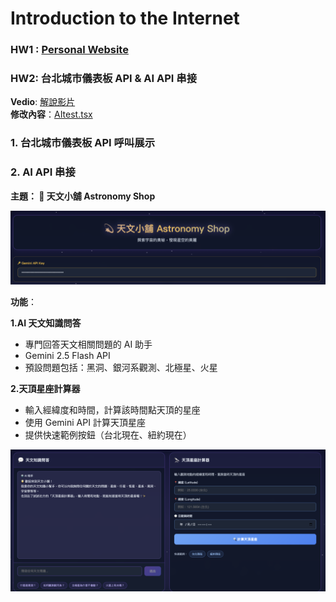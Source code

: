 # Introduction to the Internet  

### HW1 : [Personal Website](https://emmahsueh.github.io/Hsueh_sWeb/)   

### HW2: 台北城市儀表板 API & AI API 串接 
**Vedio**: [解說影片](https://www.youtube.com/watch?v=JaCVpCXk--Q)   
**修改內容**：[AItest.tsx](AItest.tsx)

### 1. 台北城市儀表板 API 呼叫展示

### 2. AI API 串接 
**主題： 💫 天文小舖 Astronomy Shop** 

![image](Image/天文小舖.png)

**功能**： 

**1.AI 天文知識問答**   
  - 專門回答天文相關問題的 AI 助手
  - Gemini 2.5 Flash API
  - 預設問題包括：黑洞、銀河系觀測、北極星、火星 

**2.天頂星座計算器**   
  - 輸入經緯度和時間，計算該時間點天頂的星座
  - 使用 Gemini API 計算天頂星座
  - 提供快速範例按鈕（台北現在、紐約現在）   

![image](Image/天文小舖2.png)


  


